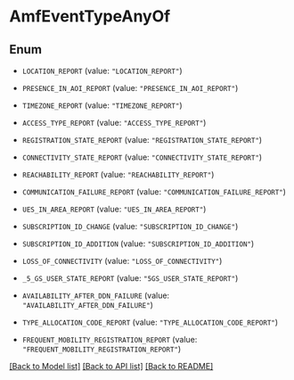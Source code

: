 # AmfEventTypeAnyOf

## Enum


* `LOCATION_REPORT` (value: `"LOCATION_REPORT"`)

* `PRESENCE_IN_AOI_REPORT` (value: `"PRESENCE_IN_AOI_REPORT"`)

* `TIMEZONE_REPORT` (value: `"TIMEZONE_REPORT"`)

* `ACCESS_TYPE_REPORT` (value: `"ACCESS_TYPE_REPORT"`)

* `REGISTRATION_STATE_REPORT` (value: `"REGISTRATION_STATE_REPORT"`)

* `CONNECTIVITY_STATE_REPORT` (value: `"CONNECTIVITY_STATE_REPORT"`)

* `REACHABILITY_REPORT` (value: `"REACHABILITY_REPORT"`)

* `COMMUNICATION_FAILURE_REPORT` (value: `"COMMUNICATION_FAILURE_REPORT"`)

* `UES_IN_AREA_REPORT` (value: `"UES_IN_AREA_REPORT"`)

* `SUBSCRIPTION_ID_CHANGE` (value: `"SUBSCRIPTION_ID_CHANGE"`)

* `SUBSCRIPTION_ID_ADDITION` (value: `"SUBSCRIPTION_ID_ADDITION"`)

* `LOSS_OF_CONNECTIVITY` (value: `"LOSS_OF_CONNECTIVITY"`)

* `_5_GS_USER_STATE_REPORT` (value: `"5GS_USER_STATE_REPORT"`)

* `AVAILABILITY_AFTER_DDN_FAILURE` (value: `"AVAILABILITY_AFTER_DDN_FAILURE"`)

* `TYPE_ALLOCATION_CODE_REPORT` (value: `"TYPE_ALLOCATION_CODE_REPORT"`)

* `FREQUENT_MOBILITY_REGISTRATION_REPORT` (value: `"FREQUENT_MOBILITY_REGISTRATION_REPORT"`)


[[Back to Model list]](../README.md#documentation-for-models) [[Back to API list]](../README.md#documentation-for-api-endpoints) [[Back to README]](../README.md)


